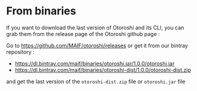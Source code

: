 # From binaries

If you want to download the last version of Otoroshi and its CLI, you can grab them from the release page of the Otoroshi github page :

Go to https://github.com/MAIF/otoroshi/releases or get it from our bintray repository :

* https://dl.bintray.com/maif/binaries/otoroshi.jar/1.0.0/otoroshi.jar
* https://dl.bintray.com/maif/binaries/otoroshi-dist/1.0.0/otoroshi-dist.zip

and get the last version of the `otoroshi-dist.zip` file or `otoroshi.jar` file
